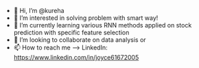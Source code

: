 - 👋 Hi, I’m @kureha
- 👀 I’m interested in solving problem with smart way!
- 🌱 I’m currently learning various RNN methods applied on stock prediction with specific feature selection
- 💞️ I’m looking to collaborate on data analysis or 
- 📫 How to reach me --> LinkedIn: https://www.linkedin.com/in/joyce61672005

<!---
kurehalin/kurehalin is a ✨ special ✨ repository because its `README.md` (this file) appears on your GitHub profile.
You can click the Preview link to take a look at your changes.
--->
